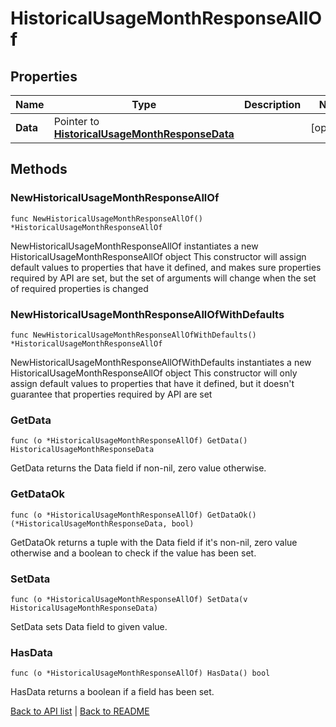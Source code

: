 # HistoricalUsageMonthResponseAllOf

## Properties

Name | Type | Description | Notes
------------ | ------------- | ------------- | -------------
**Data** | Pointer to [**HistoricalUsageMonthResponseData**](HistoricalUsageMonthResponseData.md) |  | [optional] 

## Methods

### NewHistoricalUsageMonthResponseAllOf

`func NewHistoricalUsageMonthResponseAllOf() *HistoricalUsageMonthResponseAllOf`

NewHistoricalUsageMonthResponseAllOf instantiates a new HistoricalUsageMonthResponseAllOf object
This constructor will assign default values to properties that have it defined,
and makes sure properties required by API are set, but the set of arguments
will change when the set of required properties is changed

### NewHistoricalUsageMonthResponseAllOfWithDefaults

`func NewHistoricalUsageMonthResponseAllOfWithDefaults() *HistoricalUsageMonthResponseAllOf`

NewHistoricalUsageMonthResponseAllOfWithDefaults instantiates a new HistoricalUsageMonthResponseAllOf object
This constructor will only assign default values to properties that have it defined,
but it doesn't guarantee that properties required by API are set

### GetData

`func (o *HistoricalUsageMonthResponseAllOf) GetData() HistoricalUsageMonthResponseData`

GetData returns the Data field if non-nil, zero value otherwise.

### GetDataOk

`func (o *HistoricalUsageMonthResponseAllOf) GetDataOk() (*HistoricalUsageMonthResponseData, bool)`

GetDataOk returns a tuple with the Data field if it's non-nil, zero value otherwise
and a boolean to check if the value has been set.

### SetData

`func (o *HistoricalUsageMonthResponseAllOf) SetData(v HistoricalUsageMonthResponseData)`

SetData sets Data field to given value.

### HasData

`func (o *HistoricalUsageMonthResponseAllOf) HasData() bool`

HasData returns a boolean if a field has been set.


[Back to API list](../README.md#documentation-for-api-endpoints) | [Back to README](../README.md)


